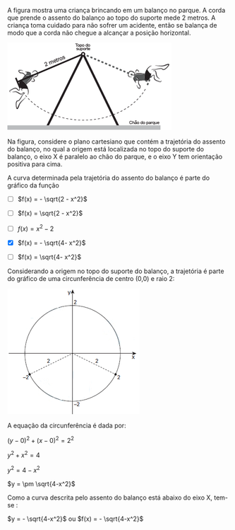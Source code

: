 

A figura mostra uma criança brincando em um balanço no parque. A corda que prende o assento do balanço ao topo do suporte mede 2 metros. A criança toma cuidado para não sofrer um acidente, então se balança de modo que a corda não chegue a alcançar a posição horizontal.

![](a6b81741-c1a1-c8e5-adc7-ba2a39c57ef3.png)

Na figura, considere o plano cartesiano que contém a trajetória do assento do balanço, no qual a origem está localizada no topo do suporte do balanço, o eixo X é paralelo ao chão do parque, e o eixo Y tem orientação positiva para cima.

A curva determinada pela trajetória do assento do balanço é parte do gráfico da função



- [ ] $f(x) = - \sqrt{2 - x^2}$
- [ ] $f(x) = \sqrt{2 - x^2}$
- [ ] $f(x) = x^2 -2$
- [x] $f(x) = - \sqrt{4- x^2}$
- [ ] $f(x) = \sqrt{4- x^2}$


Considerando a origem no topo do suporte do balanço, a trajetória é parte do gráfico de uma circunferência de centro (0,0) e raio 2:

![](0e360093-2755-7a41-31fa-aee991504cd9.png)

A equação da circunferência é dada por:

$(y-0)^2 + (x-0)^2 = 2^2$

$y^2 + x^2 = 4$

$y^2 = 4 - x^2$

$y = \pm \sqrt{4-x^2}$

Como a curva descrita pelo assento do balanço está abaixo do eixo X, tem-se :

$y = - \sqrt{4-x^2}$ ou $f(x) = - \sqrt{4-x^2}$
